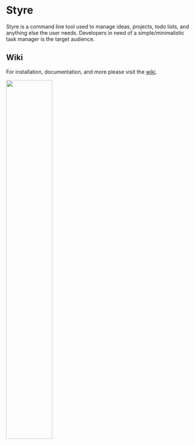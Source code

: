 # Styre 
Styre is a command line tool used to manage ideas, projects, todo lists, and anything else the user needs. Developers in need of a simple/minimalistic task manager is the target audience. 

## Wiki
For installation, documentation, and more please visit the [wiki](https://github.com/cfrankovich/styre/wiki).

<img src="https://i.imgur.com/WdUQMfQ.gif" width="50%" height="50%"></img>
